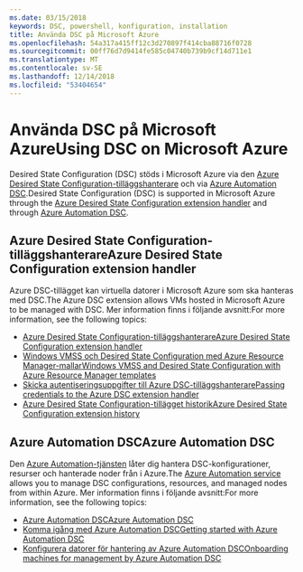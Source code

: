 ```yaml
---
ms.date: 03/15/2018
keywords: DSC, powershell, konfiguration, installation
title: Använda DSC på Microsoft Azure
ms.openlocfilehash: 54a317a415ff12c3d270897f414cba88716f0728
ms.sourcegitcommit: 00ff76d7d9414fe585c04740b739b9cf14d711e1
ms.translationtype: MT
ms.contentlocale: sv-SE
ms.lasthandoff: 12/14/2018
ms.locfileid: "53404654"
---
```

# <a name="using-dsc-on-microsoft-azure"></a><span data-ttu-id="7dcec-103">Använda DSC på Microsoft Azure</span><span class="sxs-lookup"><span data-stu-id="7dcec-103">Using DSC on Microsoft Azure</span></span>

<span data-ttu-id="7dcec-104">Desired State Configuration (DSC) stöds i Microsoft Azure via den [Azure Desired State Configuration-tilläggshanterare](/azure/virtual-machines/extensions/dsc-overview) och via [Azure Automation DSC](/azure/automation/automation-dsc-overview).</span><span class="sxs-lookup"><span data-stu-id="7dcec-104">Desired State Configuration (DSC) is supported in Microsoft Azure through the [Azure Desired State Configuration extension handler](/azure/virtual-machines/extensions/dsc-overview) and through [Azure Automation DSC](/azure/automation/automation-dsc-overview).</span></span>

## <a name="azure-desired-state-configuration-extension-handler"></a><span data-ttu-id="7dcec-105">Azure Desired State Configuration-tilläggshanterare</span><span class="sxs-lookup"><span data-stu-id="7dcec-105">Azure Desired State Configuration extension handler</span></span>

<span data-ttu-id="7dcec-106">Azure DSC-tillägget kan virtuella datorer i Microsoft Azure som ska hanteras med DSC.</span><span class="sxs-lookup"><span data-stu-id="7dcec-106">The Azure DSC extension allows VMs hosted in Microsoft Azure to be managed with DSC.</span></span>
<span data-ttu-id="7dcec-107">Mer information finns i följande avsnitt:</span><span class="sxs-lookup"><span data-stu-id="7dcec-107">For more information, see the following topics:</span></span>

- [<span data-ttu-id="7dcec-108">Azure Desired State Configuration-tilläggshanterare</span><span class="sxs-lookup"><span data-stu-id="7dcec-108">Azure Desired State Configuration extension handler</span></span>](/azure/virtual-machines/extensions/dsc-overview)
- [<span data-ttu-id="7dcec-109">Windows VMSS och Desired State Configuration med Azure Resource Manager-mallar</span><span class="sxs-lookup"><span data-stu-id="7dcec-109">Windows VMSS and Desired State Configuration with Azure Resource Manager templates</span></span>](/azure/virtual-machines/extensions/dsc-template)
- [<span data-ttu-id="7dcec-110">Skicka autentiseringsuppgifter till Azure DSC-tilläggshanterare</span><span class="sxs-lookup"><span data-stu-id="7dcec-110">Passing credentials to the Azure DSC extension handler</span></span>](/azure/virtual-machines/extensions/dsc-credentials)
- [<span data-ttu-id="7dcec-111">Azure Desired State Configuration-tillägget historik</span><span class="sxs-lookup"><span data-stu-id="7dcec-111">Azure Desired State Configuration extension history</span></span>](azureDscexthistory.md)

## <a name="azure-automation-dsc"></a><span data-ttu-id="7dcec-112">Azure Automation DSC</span><span class="sxs-lookup"><span data-stu-id="7dcec-112">Azure Automation DSC</span></span>

<span data-ttu-id="7dcec-113">Den [Azure Automation-tjänsten](https://azure.microsoft.com/en-us/services/automation/) låter dig hantera DSC-konfigurationer, resurser och hanterade noder från i Azure.</span><span class="sxs-lookup"><span data-stu-id="7dcec-113">The [Azure Automation service](https://azure.microsoft.com/en-us/services/automation/) allows you to manage DSC configurations, resources, and managed nodes from within Azure.</span></span> <span data-ttu-id="7dcec-114">Mer information finns i följande avsnitt:</span><span class="sxs-lookup"><span data-stu-id="7dcec-114">For more information, see the following topics:</span></span>

- [<span data-ttu-id="7dcec-115">Azure Automation DSC</span><span class="sxs-lookup"><span data-stu-id="7dcec-115">Azure Automation DSC</span></span>](/azure/automation/automation-dsc-overview)
- [<span data-ttu-id="7dcec-116">Komma igång med Azure Automation DSC</span><span class="sxs-lookup"><span data-stu-id="7dcec-116">Getting started with Azure Automation DSC</span></span>](/azure/automation/automation-dsc-getting-started)
- [<span data-ttu-id="7dcec-117">Konfigurera datorer för hantering av Azure Automation DSC</span><span class="sxs-lookup"><span data-stu-id="7dcec-117">Onboarding machines for management by Azure Automation DSC</span></span>](/azure/automation/automation-dsc-onboarding)